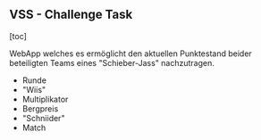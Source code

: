 ## VSS - Challenge Task

[toc]

WebApp welches es ermöglicht den aktuellen Punktestand beider beteiligten Teams eines "Schieber-Jass" nachzutragen.

- Runde
- "Wiis"
- Multiplikator
- Bergpreis
- "Schniider"
- Match



